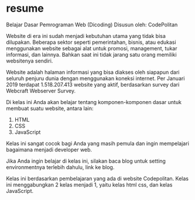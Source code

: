 # resume
Belajar Dasar Pemrograman Web (Dicoding)
Disusun oleh: CodePolitan

Website di era ini sudah menjadi kebutuhan utama yang tidak bisa dilupakan. Beberapa sektor seperti pemerintahan, bisnis, atau edukasi menggunakan website sebagai alat untuk promosi, management, tukar informasi, dan lainnya. Bahkan saat ini tidak jarang satu orang memiliki websitenya sendiri.

Website adalah halaman informasi yang bisa diakses oleh siapapun dari seluruh penjuru dunia dengan menggunakan koneksi internet. Per Januari 2019 terdapat 1.518.207.413 website yang aktif, berdasarkan survey dari Webcraft Webserver Survey.

Di kelas ini Anda akan belajar tentang komponen-komponen dasar untuk membuat suatu website, antara lain:

 1. HTML
 2. CSS
 3. JavaScript

Kelas ini sangat cocok bagi Anda yang masih pemula dan ingin mempelajari bagaimana menjadi developer web.

Jika Anda ingin belajar di kelas ini, silakan baca blog untuk setting environmentnya terlebih dahulu, link ke blog.

Kelas ini berdasarkan pembelajaran yang ada di website Codepolitan. Kelas ini menggabungkan 2 kelas menjadi 1, yaitu kelas html css, dan kelas JavaScript.

